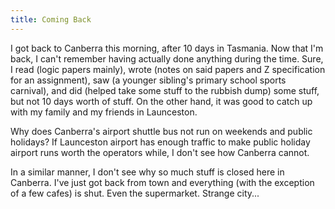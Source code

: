 ```yaml
---
title: Coming Back
---
```

I got back to Canberra this morning, after 10 days in Tasmania. Now that I'm back, I can't remember having actually done anything during the time. Sure, I read (logic papers mainly), wrote (notes on said papers and Z specification for an assignment), saw (a younger sibling's primary school sports carnival), and did (helped take some stuff to the rubbish dump) some stuff, but not 10 days worth of stuff. On the other hand, it was good to catch up with my family and my friends in Launceston.

Why does Canberra's airport shuttle bus not run on weekends and public holidays? If Launceston airport has enough traffic to make public holiday airport runs worth the operators while, I don't see how Canberra cannot.

In a similar manner, I don't see why so much stuff is closed here in Canberra. I've just got back from town and everything (with the exception of a few cafes) is shut. Even the supermarket. Strange city...
